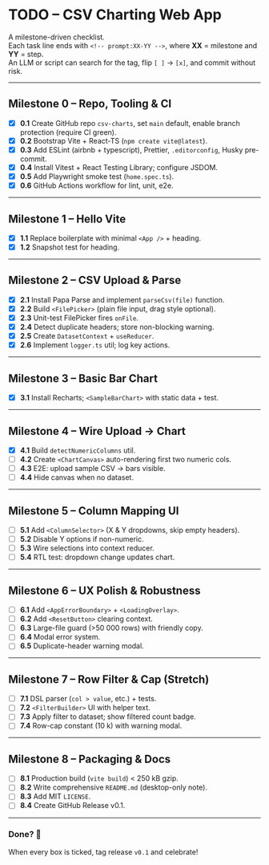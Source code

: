 # TODO – CSV Charting Web App

A milestone-driven checklist.  
Each task line ends with `<!-- prompt:XX-YY -->`, where **XX** = milestone and **YY** = step.  
An LLM or script can search for the tag, flip `[ ]` → `[x]`, and commit without risk.

---

## Milestone 0 – Repo, Tooling & CI

- [x] **0.1** Create GitHub repo `csv-charts`, set `main` default, enable branch protection (require CI green). <!-- prompt:00-01 -->
- [x] **0.2** Bootstrap Vite + React-TS (`npm create vite@latest`). <!-- prompt:00-02 -->
- [x] **0.3** Add ESLint (airbnb + typescript), Prettier, `.editorconfig`, Husky pre-commit. <!-- prompt:00-03 -->
- [x] **0.4** Install Vitest + React Testing Library; configure JSDOM. <!-- prompt:00-04 -->
- [x] **0.5** Add Playwright smoke test (`home.spec.ts`). <!-- prompt:00-05 -->
- [x] **0.6** GitHub Actions workflow for lint, unit, e2e. <!-- prompt:00-05 -->

---

## Milestone 1 – Hello Vite

- [x] **1.1** Replace boilerplate with minimal `<App />` + heading. <!-- prompt:01-01 -->
- [x] **1.2** Snapshot test for heading. <!-- prompt:01-02 -->

---

## Milestone 2 – CSV Upload & Parse

- [x] **2.1** Install Papa Parse and implement `parseCsv(file)` function. <!-- prompt:02-01 -->
- [x] **2.2** Build `<FilePicker>` (plain file input, drag style optional). <!-- prompt:02-02 -->
- [x] **2.3** Unit-test FilePicker fires `onFile`. <!-- prompt:02-02 -->
- [x] **2.4** Detect duplicate headers; store non-blocking warning. <!-- prompt:02-03 -->
- [x] **2.5** Create `DatasetContext` + `useReducer`. <!-- prompt:02-04 -->
- [x] **2.6** Implement `logger.ts` util; log key actions. <!-- prompt:02-05 -->

---

## Milestone 3 – Basic Bar Chart

- [x] **3.1** Install Recharts; `<SampleBarChart>` with static data + test. <!-- prompt:03-01 -->

---

## Milestone 4 – Wire Upload → Chart

- [x] **4.1** Build `detectNumericColumns` util. <!-- prompt:04-01 -->
- [ ] **4.2** Create `<ChartCanvas>` auto-rendering first two numeric cols. <!-- prompt:04-02 -->
- [ ] **4.3** E2E: upload sample CSV → bars visible. <!-- prompt:04-03 -->
- [ ] **4.4** Hide canvas when no dataset. <!-- prompt:04-04 -->

---

## Milestone 5 – Column Mapping UI

- [ ] **5.1** Add `<ColumnSelector>` (X & Y dropdowns, skip empty headers). <!-- prompt:05-01 -->
- [ ] **5.2** Disable Y options if non-numeric. <!-- prompt:05-02 -->
- [ ] **5.3** Wire selections into context reducer. <!-- prompt:05-03 -->
- [ ] **5.4** RTL test: dropdown change updates chart. <!-- prompt:05-04 -->

---

## Milestone 6 – UX Polish & Robustness

- [ ] **6.1** Add `<AppErrorBoundary>` + `<LoadingOverlay>`. <!-- prompt:06-01 -->
- [ ] **6.2** Add `<ResetButton>` clearing context. <!-- prompt:06-01 -->
- [ ] **6.3** Large-file guard (>50 000 rows) with friendly copy. <!-- prompt:06-03 -->
- [ ] **6.4** Modal error system. <!-- prompt:06-02 -->
- [ ] **6.5** Duplicate-header warning modal. <!-- prompt:06-04 -->

---

## Milestone 7 – Row Filter & Cap (Stretch)

- [ ] **7.1** DSL parser (`col > value`, etc.) + tests. <!-- prompt:07-01 -->
- [ ] **7.2** `<FilterBuilder>` UI with helper text. <!-- prompt:07-02 -->
- [ ] **7.3** Apply filter to dataset; show filtered count badge. <!-- prompt:07-03 -->
- [ ] **7.4** Row-cap constant (10 k) with warning modal. <!-- prompt:07-04 -->

---

## Milestone 8 – Packaging & Docs

- [ ] **8.1** Production build (`vite build`) < 250 kB gzip. <!-- prompt:08-01 -->
- [ ] **8.2** Write comprehensive `README.md` (desktop-only note). <!-- prompt:08-01 -->
- [ ] **8.3** Add MIT `LICENSE`. <!-- prompt:08-01 -->
- [ ] **8.4** Create GitHub Release v0.1. <!-- prompt:08-01 -->

---

### Done? 🎉  
When every box is ticked, tag release `v0.1` and celebrate!